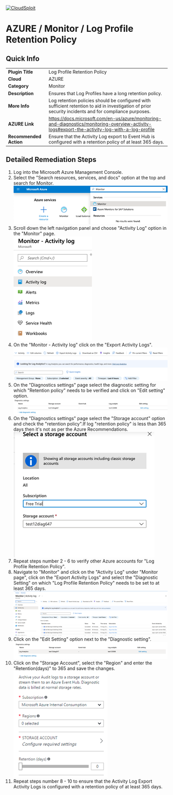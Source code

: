 [![CloudSploit](https://cloudsploit.com/img/logo-new-big-text-100.png "CloudSploit")](https://cloudsploit.com)

# AZURE / Monitor / Log Profile Retention Policy

## Quick Info

| | |
|-|-|
| **Plugin Title** | Log Profile Retention Policy |
| **Cloud** | AZURE |
| **Category** | Monitor |
| **Description** | Ensures that Log Profiles have a long retention policy. |
| **More Info** | Log retention policies should be configured with sufficient retention to aid in investigation of prior security incidents and for compliance purposes. |
| **AZURE Link** | https://docs.microsoft.com/en-us/azure/monitoring-and-diagnostics/monitoring-overview-activity-logs#export-the-activity-log-with-a-log-profile |
| **Recommended Action** | Ensure that the Activity Log export to Event Hub is configured with a retention policy of at least 365 days. |

## Detailed Remediation Steps

1. Log into the Microsoft Azure Management Console.
2. Select the "Search resources, services, and docs" option at the top and search for Monitor. </br> <img src="/resources/azure/monitor/log-profile-retention-policy/step2.png"/>
3. Scroll down the left navigation panel and choose "Activity Log" option in the "Monitor" page.</br> <img src="/resources/azure/monitor/log-profile-retention-policy/step3.png"/>
4. On the "Monitor - Activity log" click on the "Export Activity Logs".</br> <img src="/resources/azure/monitor/log-profile-retention-policy/step4.png"/>
5. On the "Diagnostics settings" page select the diagnostic setting for which "Retention policy" needs to be verified and click on "Edit setting" option.</br> <img src="/resources/azure/monitor/log-profile-retention-policy/step5.png"/>
6. On the "Diagnostics settings" page select the "Storage account" option and check the "retention policy".If log "retention policy" is less than 365 days then it's not as per the Azure Recommendations.</br> <img src="/resources/azure/monitor/log-profile-retention-policy/step6.png"/>
7. Repeat steps number 2 - 6 to verify other Azure accounts for "Log Profile Retention Policy".</br>
8. Navigate to "Monitor" and click on the "Activity Log" under "Monitor page", click on the "Export Activity Logs" and select the "Diagnostic Setting" on which "Log Profile Retention Policy" needs to be set to at least 365 days.</br> <img src="/resources/azure/monitor/log-profile-retention-policy/step8.png"/>
9. Click on the "Edit Setting" option next to the "Diagnostic setting".</br> <img src="/resources/azure/monitor/log-profile-retention-policy/step9.png"/>
10. Click on the "Storage Account", select the "Region" and enter the "Retention(days)" to 365 and save the changes.</br> <img src="/resources/azure/monitor/log-profile-retention-policy/step10.png"/>
11. Repeat steps number 8 - 10 to ensure that the Activity Log Export Activity Logs is configured with a retention policy of at least 365 days. </br>
